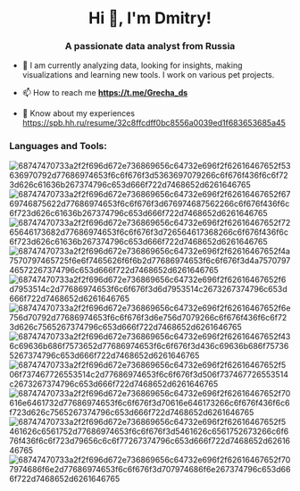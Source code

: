<h1 align="center">Hi 👋, I'm Dmitry!</h1>
<h3 align="center">A passionate data analyst from Russia</h3>

- 🌱  I am currently analyzing data, looking for insights, making visualizations and learning new tools. I work on various pet projects.

- 📫 How to reach me **https://t.me/Grecha_ds**

- 📄 Know about my experiences https://spb.hh.ru/resume/32c8ffcdff0bc8556a0039ed1f683653685a45

<h3 align="left">Languages and Tools:</h3>

![68747470733a2f2f696d672e736869656c64732e696f2f62616467652f53636970792d77686974653f6c6f676f3d5363697079266c6f676f436f6c6f723d626c61636b267374796c653d666f722d7468652d6261646765](https://github.com/grechanyy/grechanyy/assets/128630067/de80bcd9-555e-493a-9fdc-31d969e552c4)
![68747470733a2f2f696d672e736869656c64732e696f2f62616467652f6769746875622d77686974653f6c6f676f3d676974687562266c6f676f436f6c6f723d626c61636b267374796c653d666f722d7468652d6261646765](https://github.com/grechanyy/grechanyy/assets/128630067/e7588e08-31e6-4826-8231-c41517e468ff)
![68747470733a2f2f696d672e736869656c64732e696f2f62616467652f7265646173682d77686974653f6c6f676f3d726564617368266c6f676f436f6c6f723d626c61636b267374796c653d666f722d7468652d6261646765](https://github.com/grechanyy/grechanyy/assets/128630067/fd49d0ed-e131-4f86-83c0-87f4a3e2ef0c)
![68747470733a2f2f696d672e736869656c64732e696f2f62616467652f4a7570797465725f6e6f7465626f6f6b2d77686974653f6c6f676f3d4a757079746572267374796c653d666f722d7468652d6261646765](https://github.com/grechanyy/grechanyy/assets/128630067/e68fb344-0815-4790-ad4c-fc23a82c136e)
![68747470733a2f2f696d672e736869656c64732e696f2f62616467652f6d7953514c2d77686974653f6c6f676f3d6d7953514c2673267374796c653d666f722d7468652d6261646765](https://github.com/grechanyy/grechanyy/assets/128630067/a9287bdd-aa87-41c6-a7e6-7e08e2304c84)
![68747470733a2f2f696d672e736869656c64732e696f2f62616467652f6e756d70792d77686974653f6c6f676f3d6e756d7079266c6f676f436f6c6f723d626c7565267374796c653d666f722d7468652d6261646765](https://github.com/grechanyy/grechanyy/assets/128630067/bcdc5d76-b7a0-4b03-91d3-4de73c6de189)
![68747470733a2f2f696d672e736869656c64732e696f2f62616467652f436c69636b686f7573652d77686974653f6c6f676f3d436c69636b686f757365267374796c653d666f722d7468652d6261646765](https://github.com/grechanyy/grechanyy/assets/128630067/42d744d2-ffd2-45e7-8f59-fb1fa478b014)
![68747470733a2f2f696d672e736869656c64732e696f2f62616467652f506f737467726553514c2d77686974653f6c6f676f3d506f737467726553514c2673267374796c653d666f722d7468652d6261646765](https://github.com/grechanyy/grechanyy/assets/128630067/1231cb16-4e22-4c83-9444-21b61449d2cd)
![68747470733a2f2f696d672e736869656c64732e696f2f62616467652f70616e6461732d77686974653f6c6f676f3d70616e646173266c6f676f436f6c6f723d626c7565267374796c653d666f722d7468652d6261646765](https://github.com/grechanyy/grechanyy/assets/128630067/2271d6bf-f2bc-41aa-a49d-c4ce921fe174)
![68747470733a2f2f696d672e736869656c64732e696f2f62616467652f5461626c6561752d77686974653f6c6f676f3d5461626c6561752673266c6f676f436f6c6f723d79656c6c6f77267374796c653d666f722d7468652d6261646765](https://github.com/grechanyy/grechanyy/assets/128630067/5da20fb6-7106-47c5-bfd4-73ebd60a9976)
![68747470733a2f2f696d672e736869656c64732e696f2f62616467652f707974686f6e2d77686974653f6c6f676f3d707974686f6e267374796c653d666f722d7468652d6261646765](https://github.com/grechanyy/grechanyy/assets/128630067/f8685d77-27bb-4466-b0a2-c77b49e8a776)
